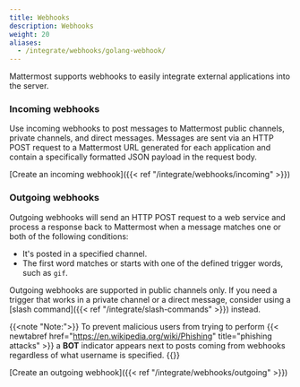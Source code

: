 ```yaml
---
title: Webhooks
description: Webhooks
weight: 20
aliases:
  - /integrate/webhooks/golang-webhook/
---
```


Mattermost supports webhooks to easily integrate external applications into the server.

### Incoming webhooks

Use incoming webhooks to post messages to Mattermost public channels, private channels, and direct messages. Messages are sent via an HTTP POST request to a Mattermost URL generated for each application and contain a specifically formatted JSON payload in the request body.

[Create an incoming webhook]({{< ref "/integrate/webhooks/incoming" >}})

### Outgoing webhooks

Outgoing webhooks will send an HTTP POST request to a web service and process a response back to Mattermost when a message matches one or both of the following conditions:

- It's posted in a specified channel.
- The first word matches or starts with one of the defined trigger words, such as `gif`.

Outgoing webhooks are supported in public channels only. If you need a trigger that works in a private channel or a direct message, consider using a [slash command]({{< ref "/integrate/slash-commands" >}}) instead.

{{<note "Note:">}}
To prevent malicious users from trying to perform {{< newtabref href="https://en.wikipedia.org/wiki/Phishing" title="phishing attacks" >}} a **BOT** indicator appears next to posts coming from webhooks regardless of what username is specified.
{{</note>}}

[Create an outgoing webhook]({{< ref "/integrate/webhooks/outgoing" >}})
